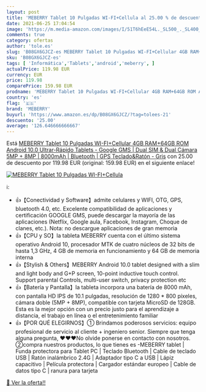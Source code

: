 ```yaml
---
layout: post
title: 'MEBERRY Tablet 10 Pulgadas WI-FI+Cellula al 25.00 % de descuento'
date: 2021-06-25 17:04:54
image: 'https://m.media-amazon.com/images/I/51T6hEeE54L._SL500_._SL400_.jpg'
comments: true
category: ofertas
author: 'tole.es'
slug: 'B08GX6GJCZ-es MEBERRY Tablet 10 Pulgadas WI-FI+Cellular 4GB RAM+64GB ROM...'
sku: 'B08GX6GJCZ-es'
tags: [ 'Informática','Tablets','android','meberry', ]
actualPrice: 119.98 EUR
currency: EUR
price: 119.98
comparePrice: 159.98 EUR
prodname: 'MEBERRY Tablet 10 Pulgadas WI-FI+Cellular 4GB RAM+64GB ROM Android 10.0 Ultrar-Rápido Tablets - Google GMS | Dual SIM & Dual Cámara 5MP + 8MP  | 8000mAh | Bluetooth | GPS  Teclado&Ratón - Gris'
country: 'es'
flag: '🇪🇸'
brand: 'MEBERRY'
buyurl: 'https://www.amazon.es/dp/B08GX6GJCZ/?tag=tolees-21'
descuento: '25.00'
average: '126.646666666667'
---
```


Está [MEBERRY Tablet 10 Pulgadas WI-FI+Cellular 4GB RAM+64GB ROM Android 10.0 Ultrar-Rápido Tablets - Google GMS | Dual SIM & Dual Cámara 5MP + 8MP  | 8000mAh | Bluetooth | GPS  Teclado&Ratón - Gris](https://www.amazon.es/dp/B08GX6GJCZ/?tag=tolees-21) con 25.00 de descuento por 119.98 EUR (original: 159.98 EUR) en el siguiente enlace!

[![MEBERRY Tablet 10 Pulgadas WI-FI+Cellula](https://m.media-amazon.com/images/I/51T6hEeE54L._SL500_._SL400_.jpg)](https://www.amazon.es/dp/B08GX6GJCZ/?tag=tolees-21)

ℹ️:

- 👍【Conectividad y Software】admite celulares y WIFI, OTG, GPS, bluetooth 4.0, etc. Excelente compatibilidad de aplicaciones y certificación GOOGLE GMS, puede descargar la mayoría de las aplicaciones (Netflix, Google aula, Facebook, Instagram, Choque de clanes, etc.). Nota: no descargue aplicaciones de gran memoria
- 👍【CPU y SO】la tableta MEBERRY cuenta con el último sistema operativo Android 10, procesador MTK de cuatro núcleos de 32 bits de hasta 1,3 GHz, 4 GB de memoria en funcionamiento y 64 GB de memoria interna
- 👍【Stylish & Others】MEBERRY Android 10.0 tablet designed with a slim and light body and G+P screen, 10-point inductive touch control. Support parental Controls, multi-user switch, privacy protection etc
- 👍【Batería y Pantalla】la tableta incorpora una batería de 8000 mAh, con pantalla HD IPS de 10.1 pulgadas, resolución de 1280 * 800 píxeles, cámara doble (5MP + 8MP), compatible con tarjeta MicroSD de 128GB. Esta es la mejor opción con un precio justo para el aprendizaje a distancia, el trabajo en línea o el entretenimiento familiar
- 👍【POR QUÉ ELEGIRNOS】① Brindamos poderosos servicios: equipo profesional de servicio al cliente + ingeniero senior. Siempre que tenga alguna pregunta, ♥♥♥No olvide ponerse en contacto con nosotros. ②compra nuestros productos, lo que tienes es -MEBERRY tablet | Funda protectora para Tablet PC | Teclado Bluetooth | Cable de teclado USB | Ratón inalámbrico 2.4G | Adaptador tipo C a USB | Lápiz capacitivo | Película protectora | Cargador estándar europeo | Cable de datos tipo C | ranura para tarjeta

[🛒 Ver la oferta!!](https://www.amazon.es/dp/B08GX6GJCZ/?tag=tolees-21)
